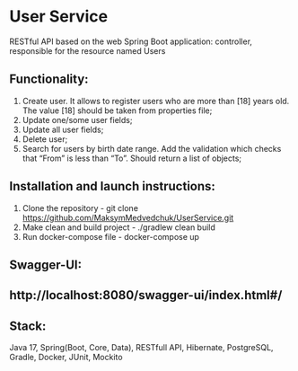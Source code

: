 # User Service


RESTful API based on the web Spring Boot application: controller, responsible for the resource named Users

Functionality:
-
1. Create user. It allows to register users who are more than [18] years old. The value [18] should be taken from properties file;
2. Update one/some user fields;
3. Update all user fields;
4. Delete user;
5. Search for users by birth date range. Add the validation which checks that “From” is less than “To”.  Should return a list of objects;

Installation and launch instructions:
-
1. Clone the repository - git clone https://github.com/MaksymMedvedchuk/UserService.git
2. Make clean and build project - ./gradlew clean build
3. Run docker-compose file - docker-compose up


Swagger-UI:
-
http://localhost:8080/swagger-ui/index.html#/
-
Stack:
-
Java 17, Spring(Boot, Core, Data), RESTfull API, Hibernate, PostgreSQL, Gradle, Docker, JUnit, Mockito

